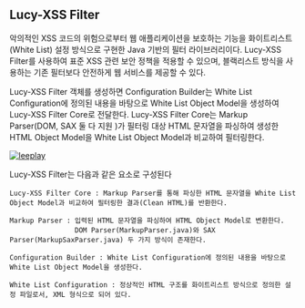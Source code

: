 ## Lucy-XSS Filter
악의적인 XSS 코드의 위험으로부터 웹 애플리케이션을 보호하는 기능을 화이트리스트(White List) 설정 방식으로 구현한 Java 기반의 필터 라이브러리이다. 
Lucy-XSS Filter를 사용하여 표준 XSS 관련 보안 정책을 적용할 수 있으며, 블랙리스트 방식을 사용하는 기존 필터보다 안전하게 웹 서비스를 제공할 수 있다.

Lucy-XSS Filter 객체를 생성하면 Configuration Builder는 White List Configuration에 정의된 내용을 바탕으로 
White List Object Model을 생성하여 Lucy-XSS Filter Core로 전달한다. 
Lucy-XSS Filter Core는 Markup Parser(DOM, SAX 둘 다 지원 )가 필터링 대상 HTML 문자열을 파싱하여 생성한 HTML Object Model을 
White List Object Model과 비교하여 필터링한다.

[![leeplay](https://avatars1.githubusercontent.com/u/7857613?v=2&s=100)](https://github.com/leeplay)

Lucy-XSS Filter는 다음과 같은 요소로 구성된다
```
Lucy-XSS Filter Core : Markup Parser를 통해 파싱한 HTML 문자열을 White List Object Model과 비교하여 필터링한 결과(Clean HTML)를 반환한다. 

Markup Parser : 입력된 HTML 문자열을 파싱하여 HTML Object Model로 변환한다.
				DOM Parser(MarkupParser.java)와 SAX Parser(MarkupSaxParser.java) 두 가지 방식이 존재한다.
				
Configuration Builder : White List Configuration에 정의된 내용을 바탕으로 White List Object Model을 생성한다.

White List Configuration : 정상적인 HTML 구조를 화이트리스트 방식으로 정의한 설정 파일로서, XML 형식으로 되어 있다.
```
